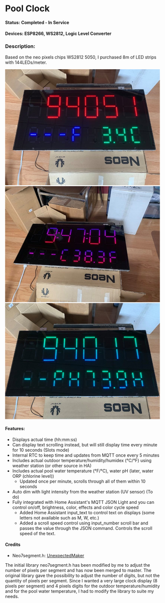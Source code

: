 # Pool Clock #

#### Status: Completed - In Service ####

#### Devices: ESP8266, WS2812, Logic Level Converter ####

### Description: ###
Based on the neo pixels chips WS2812 5050, I purchased 8m of LED strips with 144LEDs/meter.

![alt text](images/Default_C.jpg "Default Colors")
![alt text](images/Rainbow_F.jpg "Vertical Colors")
![alt text](images/Rainbow_H.jpg "Vertical Colors")

#### Features: ####

- Displays actual time (hh:mm:ss)
- Can display text scrolling instead, but will still display time every minute for 10 seconds (Slots mode)
- Internal RTC to keep time and updates from MQTT once every 5 minutes
- Includes actual outdoor temperature/humidity/humidex (°C/°F) using weather station (or other source in HA)
- Includes actual pool water temperature (°F/°C), water pH (later, water ORP (chlorine level))
    - Updated once per minute, scrolls through all of them within 10 seconds
- Auto dim with light intensity from the weather station (UV sensor) (To do)
- Fully integrated with Home Assistant's MQTT JSON Light and you can control on/off, brightness, color, effects and color cycle speed
    - Added Home Assistant input_text to control text on displays (some letters not available such as M, W, etc.)
    - Added a scroll speed control using input_number scroll bar and passes the value through the JSON command. Controls the scroll speed of the text.

#### Credits
- Neo7segment.h:   [UnexpectedMaker](https://github.com/UnexpectedMaker/Neo7Segment)

The initial library neo7segment.h has been modified by me to adjust the number of pixels per segment and has now been merged to master. The original library gave the possibility to adjust the number of digits, but not the quantity of pixels per segment. Since I wanted a very large clock display (8 pixels per segment) and 4 pixels digits for the outdoor temperature/humidity and for the pool water temperature, I had to modify the library to suite my needs.
